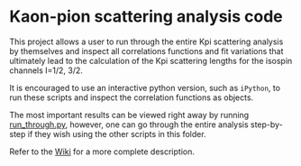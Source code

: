 # Kaon-pion scattering analysis code

This project allows a user to run through the entire Kpi scattering analysis by themselves
and inspect all correlations functions and fit variations that ultimately lead to 
the calculation of the Kpi scattering lengths for the isospin channels I=1/2, 3/2.

It is encouraged to use an interactive python version, such as `iPython`, to run
these scripts and inspect the correlation functions as objects.

The most important results can be viewed right away by running [run_through.py](run_through.py), 
however, one can go through the entire analysis step-by-step if they wish using
the other scripts in this folder. 

Refer to the [Wiki](https://github.com/rajnandinimukherjee/kpi-scattering/wiki) for a more
complete description.

